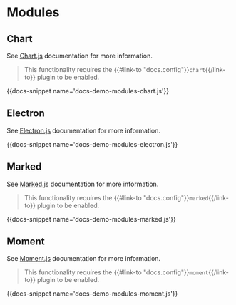 # Modules

## Chart

See [Chart.js](https://www.chartjs.org/docs/latest/) documentation for more information.

> This functionality requires the {{#link-to "docs.config"}}`chart`{{/link-to}} plugin to be enabled.

{{docs-snippet name='docs-demo-modules-chart.js'}}

## Electron

See [Electron.js](https://electronjs.org/docs) documentation for more information.

{{docs-snippet name='docs-demo-modules-electron.js'}}

## Marked

See [Marked.js](https://marked.js.org) documentation for more information.

> This functionality requires the {{#link-to "docs.config"}}`marked`{{/link-to}} plugin to be enabled.

{{docs-snippet name='docs-demo-modules-marked.js'}}

## Moment

See [Moment.js](https://momentjs.com/docs/) documentation for more information.

> This functionality requires the {{#link-to "docs.config"}}`moment`{{/link-to}} plugin to be enabled.

{{docs-snippet name='docs-demo-modules-moment.js'}}
